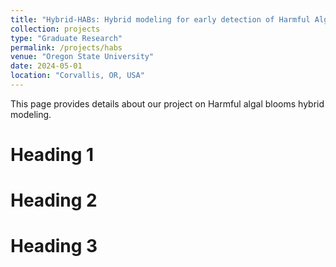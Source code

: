 ```yaml
---
title: "Hybrid-HABs: Hybrid modeling for early detection of Harmful Algal Blooms"
collection: projects
type: "Graduate Research"
permalink: /projects/habs
venue: "Oregon State University"
date: 2024-05-01
location: "Corvallis, OR, USA"
---
```


This page provides details about our project on Harmful algal blooms hybrid modeling.

Heading 1
======

Heading 2
======

Heading 3
======